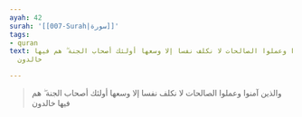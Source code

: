 ```yaml
---
ayah: 42
surah: '[[007-Surah|سورة]]'
tags:
- quran
text: والذين آمنوا وعملوا الصالحات لا نكلف نفسا إلا وسعها أولئك أصحاب الجنة ۖ هم فيها
  خالدون

---
```

> والذين آمنوا وعملوا الصالحات لا نكلف نفسا إلا وسعها أولئك أصحاب الجنة ۖ هم فيها خالدون

